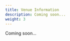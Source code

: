 ```yaml
---
title: Venue Information
description: Coming soon...
weight: 3
---
```

<!-- original description
description: The IEEE Haptics Symposium 2020 will be held at the Crystal Gateway Marriott in Washington, DC, USA.
-->
Coming soon...
<!--
The IEEE Haptics Symposium 2020 will be held at the Crystal Gateway Marriott in Washington, DC, USA.

For greatest convenience, and to secure all the meeting rooms needed for the conference, we ask that that all attendees book their hotel rooms at the conference hotel.

<iframe class="pv3" src="https://www.google.com/maps/embed?pb=!1m18!1m12!1m3!1d5535.8300228124945!2d-77.05576225178503!3d38.85811303216726!2m3!1f0!2f0!3f0!3m2!1i1024!2i768!4f13.1!3m3!1m2!1s0x89b7b72658ce8dc1%3A0x3e9fc216685da833!2sCrystal+Gateway+Marriott!5e0!3m2!1sen!2sca!4v1562340764056!5m2!1sen!2sca" width="100%" height="450" frameborder="0" style="border:0; margin:auto;" allowfullscreen></iframe>

## **Making Hotel Reservations**

Securing the conference meeting space is only possible if we fill our reserved hotel room allocation. Thus, we request that all attendees to stay at the hotel.  You can reserve your room at this address: 

<https://book.passkey.com/e/49945382>

## **Roommate finder**

If you would like to find one or more people to share a hotel room with, please fill out the roommate finder form. The information you enter will be shared with other attendees who are looking for a roommate so that you can find suitable matches.

<https://forms.gle/LE7PxipdDSQSmHYn7>

![Interior terrace of the venue](/img/wasgw-terrace-0125-hor-wide.jpg "Interior terrace of the venue")

![Conference room at the venue](/img/wasgw-ballroom-4897-hor-wide.jpg "Conference room at the venue")

![Guestroom image](/img/wasgw-guestroom-0099-hor-wide.jpg "Guestroom image")

![Venue layout](/img/wasgwf01.png "Venue layout")
-->